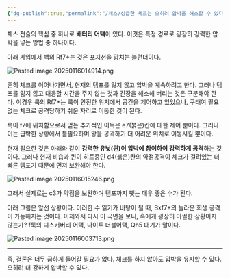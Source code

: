 ```yaml
---
{"dg-publish":true,"permalink":"/체스/성급한 체크는 오히려 압박을 해소할 수 있다./","created":"2025-01-16T00:35:23.000+09:00","updated":"2025-01-17T00:24:35.174+09:00"}
---
```


체스 전술의 핵심 중 하나로 **배터리 어택**이 있다.
이것은 특정 경로로 굉장히 강력한 압박을 넣는 방법 중 하나이다.


아래 게임에서 백의 Rf7+는 것은 포지션을 망치는 블런더이다.

![Pasted image 20250116014914.png](/img/user/z-Attached%20Files/Pasted%20image%2020250116014914.png)

흔히 체크를 이어나가면서, 현재의 템포를 잃지 않고 압박을 계속하려고 한다.
그러나 템포를 잃지 않고 대응할 시간을 주지 않는 것과 긴장을 해소해 버리는 것은 구분해야 한다.
이경우 룩의 Rf7+는 룩이 안전한 위치에서 공간을 제어하고 있었으나, 구태여 필요없는 체크로 공격당하기 쉬운 자리로 이동한 것이 된다.

룩이 f7에 위치함으로서 얻는 추가적인 이득은 e7(붉은)칸에 대한 제어 뿐이다. 그러나 이는 급박한 상황에서 불필요하며 왕을 공격하기 더 어려운 위치로 이동시킬 뿐이다.

현재 필요한 것은 아래와 같이 **강력한 유닛(퀸)이 압박에 참여하여 강력하게 공격**하는 것이다.
그러나 현재 비숍과 퀸이 히트중인 d4(붉은)칸의 약점공격이 체크가 걸려있는 더 빠른 템포기 때문에 먼저 보완해야 한다.

![Pasted image 20250116015246.png](/img/user/z-Attached%20Files/Pasted%20image%2020250116015246.png)

그래서 실제로는 c3가 약점을 보완하며 템포까지 뺏는 매우 좋은 수가 된다.


아래 그림은 앞선 상황이다. 이러한 수 읽기가 바탕이 될 때, Bxf7+의 놀라운 희생 공격이 가능해지는 것이다. 이제와서 다시 이 국면을 보니, 흑에게 굉장히 아찔한 상황이지 않는가?
f룩의 디스커버리 어택, 나이트 더블어택, Qh5 대기가 말이다.

![Pasted image 20250116003713.png](/img/user/z-Attached%20Files/Pasted%20image%2020250116003713.png)


---

즉, 결론은 너무 급하게 들어갈 필요가 없다. 체크를 하지 않아도 압박을 유지할 수 있다. 오히려 더 강하게 압박할 수 있다.